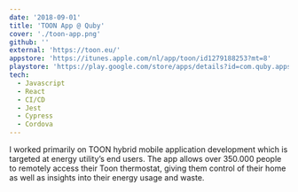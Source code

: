 ```yaml
---
date: '2018-09-01'
title: 'TOON App @ Quby'
cover: './toon-app.png'
github: ''
external: 'https://toon.eu/'
appstore: 'https://itunes.apple.com/nl/app/toon/id1279188253?mt=8'
playstore: 'https://play.google.com/store/apps/details?id=com.quby.apps.hybrid'
tech:
  - Javascript
  - React
  - CI/CD
  - Jest
  - Cypress
  - Cordova
---
```


I worked primarily on TOON hybrid mobile application development which is targeted at energy utility’s end users. The app allows over 350.000 people to remotely access their Toon thermostat, giving them control of their home as well as insights into their energy usage and waste.
